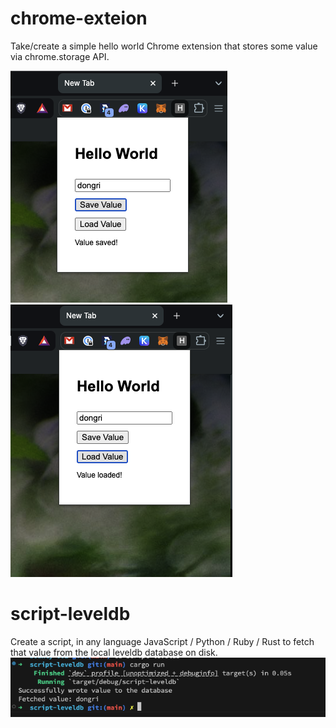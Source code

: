 # chrome-exteion
Take/create a simple hello world Chrome extension that stores some value via chrome.storage API.

![chrome-extension](assets/1.png "Chrome Extension")
![chrome-extension](assets/2.png "Chrome Extension")

# script-leveldb
Create a script, in any language JavaScript / Python / Ruby / Rust to fetch that value from the local leveldb database on disk.
![rust](assets/3.png "rust")

